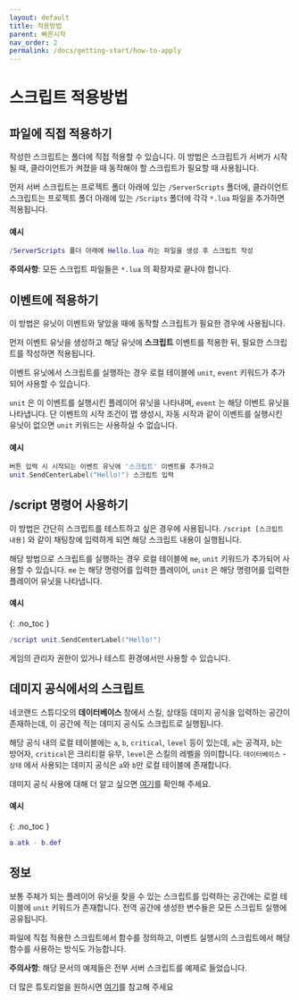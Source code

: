 ```yaml
---
layout: default
title: 적용방법
parent: 빠른시작
nav_order: 2
permalink: /docs/getting-start/how-to-apply
---
```




# 스크립트 적용방법

## 파일에 직접 적용하기

작성한 스크립트는 폴더에 직접 적용할 수 있습니다. 이 방법은 스크립트가 서버가 시작될 때, 클라이언트가 켜졌을 때 동작해야 할 스크립트가 필요할 때 사용됩니다.

먼저 서버 스크립트는 프로젝트 폴더 아래에 있는 `/ServerScripts` 폴더에, 클라이언트 스크립트는 프로젝트 폴더 아래에 있는 `/Scripts` 폴더에 각각 `*.lua` 파일을 추가하면 적용됩니다.

#### 예시

```lua
/ServerScripts 폴더 아래에 Hello.lua 라는 파일을 생성 후 스크립트 작성
```

<!-- ```markdown -->
**주의사항**: 모든 스크립트 파일들은 `*.lua` 의 확장자로 끝나야 합니다.
<!-- ``` -->

## 이벤트에 적용하기

이 방법은 유닛이 이벤트와 닿았을 때에 동작할 스크립트가 필요한 경우에 사용됩니다.

먼저 이벤트 유닛을 생성하고 해당 유닛에 **스크립트** 이벤트를 적용한 뒤, 필요한 스크립트를 작성하면 적용됩니다.

이벤트 유닛에서 스크립트를 실행하는 경우 로컬 테이블에 `unit`, `event` 키워드가 추가되어 사용할 수 있습니다.

`unit` 은 이 이벤트를 실행시킨 플레이어 유닛을 나타내며, `event` 는 해당 이벤트 유닛을 나타냅니다. 단 이벤트의 시작 조건이 맵 생성시, 자동 시작과 같이 이벤트를 실행시킨 유닛이 없으면 `unit` 키워드는 사용하실 수 없습니다.

#### 예시

```lua
버튼 입력 시 시작되는 이벤트 유닛에 '스크립트' 이벤트를 추가하고
unit.SendCenterLabel("Hello!") 스크립트 입력
```

## /script 명령어 사용하기

이 방법은 간단히 스크립트를 테스트하고 싶은 경우에 사용됩니다. `/script [스크립트 내용]` 와 같이 채팅창에 입력하게 되면 해당 스크립트 내용이 실행됩니다.

해당 방법으로 스크립트를 실행하는 경우 로컬 테이블에 `me`, `unit` 키워드가 추가되어 사용할 수 있습니다. `me` 는 해당 명령어를 입력한 플레이어, `unit` 은 해당 명령어를 입력한 플레이어 유닛을 나타냅니다.

#### 예시
{: .no_toc }

```lua
/script unit.SendCenterLabel("Hello!")
```

게임의 관리자 권한이 있거나 테스트 환경에서만 사용할 수 있습니다.

## 데미지 공식에서의 스크립트

네코랜드 스튜디오의 **데이터베이스** 창에서 스킬, 상태등 데미지 공식을 입력하는 공간이 존재하는데, 이 공간에 적는 데미지 공식도 스크립트로 실행됩니다.

해당 공식 내의 로컬 테이블에는 `a`, `b`, `critical`, `level` 등이 있는데, `a`는 공격자, `b`는 방어자, `critical`은 크리티컬 유무, `level`은 스킬의 레벨을 의미합니다. `데이터베이스` - `상태` 에서 사용되는 데미지 공식은 `a`와 `b`만 로컬 테이블에 존재합니다.

데미지 공식 사용에 대해 더 알고 싶으면 [여기](https://nekoland.atlassian.net/wiki/spaces/nekoland/pages/1376291)를 확인해 주세요.

#### 예시
{: .no_toc }

```lua
a.atk - b.def
```

## 정보

보통 주체가 되는 플레이어 유닛을 찾을 수 있는 스크립트를 입력하는 공간에는 로컬 테이블에 `unit` 키워드가 존재합니다. 전역 공간에 생성한 변수들은 모든 스크립트 실행에 공유됩니다.

파일에 직접 적용한 스크립트에서 함수를 정의하고, 이벤트 실행시의 스크립트에서 해당 함수를 사용하는 방식도 가능합니다.

**주의사항**: 해당 문서의 예제들은 전부 서버 스크립트를 예제로 들었습니다.

더 많은 튜토리얼을 원하시면 [여기](https://nekoland.atlassian.net/wiki/spaces/nekoland/pages/1474617)를 참고해 주세요
